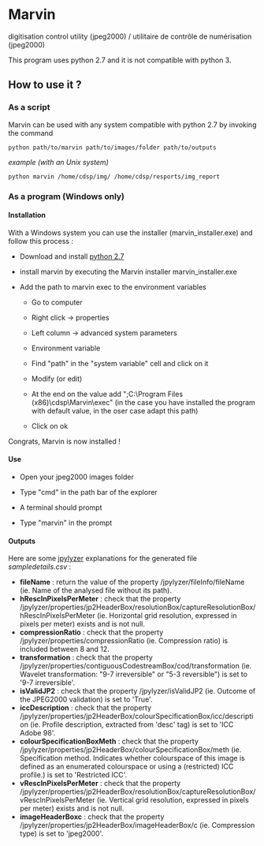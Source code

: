 # Marvin
digitisation control utility (jpeg2000) / utilitaire de contrôle de numérisation (jpeg2000)

This program uses python 2.7 and it is not compatible with python 3.

## How to use it ?

### As a script

Marvin can be used with any system compatible with python 2.7 by invoking the command

`python path/to/marvin path/to/images/folder path/to/outputs`

*example (with an Unix system)*

`python marvin /home/cdsp/img/ /home/cdsp/resports/img_report`

### As a program (Windows only)

#### Installation

With a Windows system you can use the installer (marvin_installer.exe) and follow this process :

* Download and install [python 2.7](https://www.python.org/downloads/release/python-279/)

* install marvin by executing the Marvin installer marvin_installer.exe

* Add the path to marvin exec to the environment variables

	* Go to computer

	* Right click -> properties

	* Left column -> advanced system parameters

	* Environment variable

	* Find "path" in the "system variable" cell and click on it

	* Modify (or edit)

	* At the end on the value add ";C:\Program Files (x86)\cdsp\Marvin\exec" (in the case you have installed the program with default value, in the oser case adapt this path)

	* Click on ok

Congrats, Marvin is now installed !

#### Use

* Open your jpeg2000 images folder

* Type "cmd" in the path bar of the explorer

* A terminal should prompt

* Type "marvin" in the prompt

#### Outputs

Here are some [jpylyzer](https://github.com/openpreserve/jpylyzer/blob/master/doc/jpylyzerUserManual.md) explanations for the generated file *sampledetails.csv* :

* **fileName** : return the value of the property /jpylyzer/fileInfo/fileName (ie. Name of the analysed file without its path).
* **hRescInPixelsPerMeter** : check that the property /jpylyzer/properties/jp2HeaderBox/resolutionBox/captureResolutionBox/hRescInPixelsPerMeter (ie. Horizontal grid resolution, expressed in pixels per meter) exists and is not null.
* **compressionRatio** : check that the property /jpylyzer/properties/compressionRatio (ie. Compression ratio) is included between 8 and 12.
* **transformation** : check that the property /jpylyzer/properties/contiguousCodestreamBox/cod/transformation (ie. Wavelet transformation: "9-7 irreversible" or "5-3 reversible") is set to '9-7 irreversible'.
* **isValidJP2** : check that the property /jpylyzer/isValidJP2 (ie. Outcome of the JPEG2000 validation) is set to 'True'.
* **iccDescription** : check that the property /jpylyzer/properties/jp2HeaderBox/colourSpecificationBox/icc/description (ie. Profile description, extracted from 'desc' tag) is set to 'ICC Adobe 98'.
* **colourSpecificationBoxMeth** : check that the property /jpylyzer/properties/jp2HeaderBox/colourSpecificationBox/meth (ie. Specification method. Indicates whether colourspace of this image is defined as an enumerated colourspace or using a (restricted) ICC profile.) is set to 'Restricted ICC'.
* **vRescInPixelsPerMeter** : check that the property /jpylyzer/properties/jp2HeaderBox/resolutionBox/captureResolutionBox/vRescInPixelsPerMeter (ie. Vertical grid resolution, expressed in pixels per meter) exists and is not null.
* **imageHeaderBoxc** : check that the property /jpylyzer/properties/jp2HeaderBox/imageHeaderBox/c (ie. Compression type) is set to 'jpeg2000'.